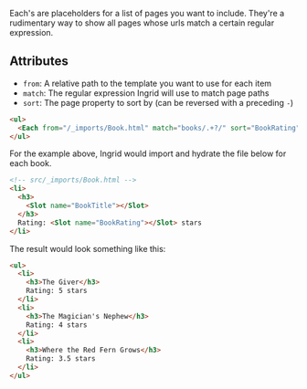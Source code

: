 Each's are placeholders for a list of pages you want to include. They're a rudimentary way to show all pages whose urls match a certain regular expression.

## Attributes
- `from`: A relative path to the template you want to use for each item
- `match`: The regular expression Ingrid will use to match page paths
- `sort`: The page property to sort by (can be reversed with a preceding `-`)

```html
<ul>
  <Each from="/_imports/Book.html" match="books/.+?/" sort="BookRating"></Each>
</ul>
```

For the example above, Ingrid would import and hydrate the file below for each book.

```html
<!-- src/_imports/Book.html -->
<li>
  <h3>
    <Slot name="BookTitle"></Slot>
  </h3>
  Rating: <Slot name="BookRating"></Slot> stars
</li>
```

The result would look something like this:

```html
<ul>
  <li>
    <h3>The Giver</h3>
    Rating: 5 stars
  </li>
  <li>
    <h3>The Magician's Nephew</h3>
    Rating: 4 stars
  </li>
  <li>
    <h3>Where the Red Fern Grows</h3>
    Rating: 3.5 stars
  </li>
</ul>
```
